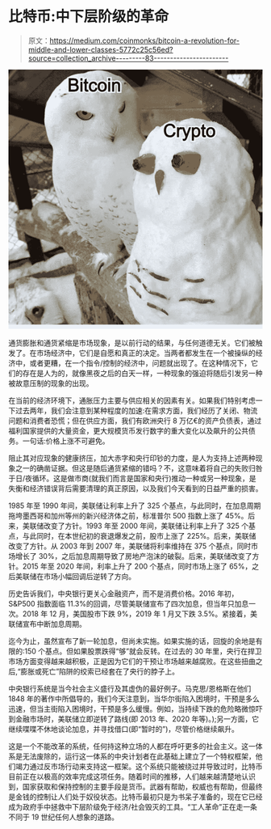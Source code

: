 # 比特币:中下层阶级的革命

> 原文：<https://medium.com/coinmonks/bitcoin-a-revolution-for-middle-and-lower-classes-5772c25c56ed?source=collection_archive---------83----------------------->

![](img/eae2bc89b38bf2f61bbbbb6fba5f1bfa.png)

通货膨胀和通货紧缩是市场现象，是以前行动的结果，与任何道德无关。它们被触发了。在市场经济中，它们是自愿和真正的决定。当两者都发生在一个被操纵的经济中，或者更糟，在一个指令/控制的经济中，问题就出现了。在这种情况下，它们的存在是人为的，就像黑夜之后的白天一样，一种现象的强迫将随后引发另一种被故意压制的现象的出现。

在当前的经济环境下，通胀压力主要与供应相关的因素有关。如果我们特别考虑一下过去两年，我们会注意到某种程度的加速:在需求方面，我们经历了关闭、物流问题和消费者恐慌；但在供应方面，我们有欧洲央行 8 万亿€的资产负债表，通过福利国家提供的大量资金，更大规模货币发行数字的重大变化以及飙升的公共债务。一句话:价格上涨不可避免。

阻止其对应现象的健康挤压，加大赤字和央行印钞的力度，是人为支持上述两种现象之一的确凿证据。但这是随后通货紧缩的错吗？不，这意味着将自己的失败归咎于日/夜循环。这是做市商(就我们而言是国家和央行)推动一种或另一种现象，是失衡和经济错误背后需要清理的真正原因，以及我们今天看到的日益严重的损害。

1985 年至 1990 年间，美联储让利率上升了 325 个基点，与此同时，在加息周期拖垮墨西哥和加州等州的新兴经济体之前，标准普尔 500 指数上涨了 45%。后来，美联储改变了方针。1993 年至 2000 年间，美联储让利率上升了 325 个基点，与此同时，在本世纪初的衰退爆发之前，股市上涨了 225%。后来，美联储改变了方针。从 2003 年到 2007 年，美联储将利率维持在 375 个基点，同时市场增长了 30%，之后加息周期导致了房地产泡沫的破裂。后来，美联储改变了方针。2015 年至 2020 年间，利率上升了 200 个基点，同时市场上涨了 65%，之后美联储在市场小幅回调后逆转了方向。

历史告诉我们，中央银行更关心金融资产，而不是消费价格。2016 年初，S&P500 指数面临 11.3%的回调，尽管美联储宣布了四次加息，但当年只加息一次。2018 年 12 月，美国股市下跌 9%，2019 年 1 月又下跌 3.5%。紧接着，美联储宣布中断加息周期。

迄今为止，虽然宣布了新一轮加息，但尚未实施。如果实施的话，回旋的余地是有限的:150 个基点。但如果股票跌得“够”就会反转。在过去的 30 年里，央行在捍卫市场方面变得越来越积极，正是因为它们的干预让市场越来越腐败。在这些扭曲之后,“膨胀或死亡”陷阱的绞索已经套在了央行的脖子上。

中央银行系统是当今社会主义盛行及其虚伪的最好例子。马克思/恩格斯在他们 1848 年的著作中所倡导的，我们今天注意到，当华尔街陷入困境时，干预是多么迅速，但当主街陷入困境时，干预是多么缓慢。例如，当持续下跌的危险略微惊吓到金融市场时，美联储立即逆转了路线(即 2013 年、2020 年等)。);另一方面，它继续喋喋不休地谈论加息，并寻找借口(即“暂时的”)，尽管价格继续飙升。

这是一个不能改革的系统，任何持这种立场的人都在呼吁更多的社会主义。这一体系是无法废除的，运行这一体系的中央计划者在此基础上建立了一个特权框架，他们竭力通过反市场行动来支持这一框架。这个系统只能被绕过并导致过时，比特币目前正在以极高的效率完成这项任务。随着时间的推移，人们越来越清楚地认识到，国家获取和保持控制的主要手段是货币。武器有帮助，权威也有帮助，但最终是金钱的控制让人们处于奴役状态。比特币最初只是为书呆子准备的，现在它已经成为政府手中拯救中下层阶级免于经济/社会毁灭的工具。“工人革命”正在走一条不同于 19 世纪任何人想象的道路。